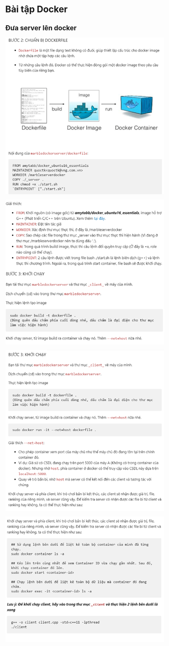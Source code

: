 # Bài tập Docker

## Đưa server lên docker

![alt](pic/1.jpg)

![alt](pic/2.jpg)

![alt](pic/3.jpg)

![alt](pic/4.jpg)